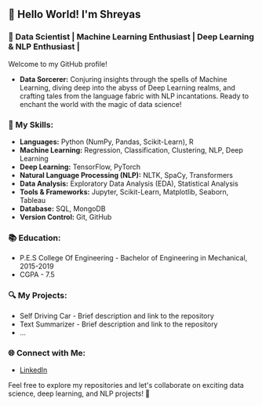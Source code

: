 ## 👋 Hello World! I'm Shreyas

### 🚀 Data Scientist | Machine Learning Enthusiast | Deep Learning & NLP Enthusiast | 


Welcome to my GitHub profile!

- **Data Sorcerer:** Conjuring insights through the spells of Machine Learning, diving deep into the abyss of Deep Learning realms, and crafting tales from the language fabric with NLP incantations. Ready to enchant the world with the magic of data science!


### 🌟 My Skills:

- **Languages:** Python (NumPy, Pandas, Scikit-Learn), R
- **Machine Learning:** Regression, Classification, Clustering, NLP, Deep Learning
- **Deep Learning:** TensorFlow, PyTorch
- **Natural Language Processing (NLP):** NLTK, SpaCy, Transformers
- **Data Analysis:** Exploratory Data Analysis (EDA), Statistical Analysis
- **Tools & Frameworks:** Jupyter, Scikit-Learn, Matplotlib, Seaborn, Tableau
- **Database:** SQL, MongoDB
- **Version Control:** Git, GitHub

### 📚 Education:

- P.E.S College Of Engineering - Bachelor of Engineering in Mechanical, 2015-2019
- CGPA - 7.5

### 🔍 My Projects:

- Self Driving Car - Brief description and link to the repository
- Text Summarizer - Brief description and link to the repository
- ...

### 🌐 Connect with Me:

- [LinkedIn](https://www.linkedin.com/in/shreyas-ms29/)


Feel free to explore my repositories and let's collaborate on exciting data science, deep learning, and NLP projects! 🤝
